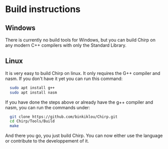 # Build instructions

## Windows

There is currently no build tools for Windows, but you can build Chirp on any modern C++ compilers with only the Standard Library.

## Linux

It is very easy to build Chirp on linux. It only requires the G++ compiler and nasm. If you don't have it yet you can run this command:

```sh
  sudo apt install g++
  sudo apt install nasm
```

If you have done the steps above or already have the g++ compiler and nasm, you can run the commands under:

```sh
  git clone https://github.com/binkiklou/Chirp.git
  cd Chirp/Tools/Build
  make
```

And there you go, you just build Chirp. You can now either use the language or contribute to the developpement of it.
